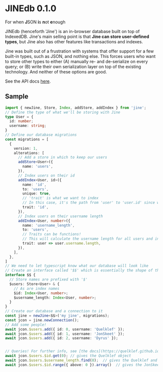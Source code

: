 # JINEdb 0.1.0
For when **J**SON **i**s **n**ot **e**nough

JINEdb (henceforth 'Jine') is an in-browser database built on top of IndexedDB. Jine's main selling point is that **Jine can store user-defined types**, but Jine also has other features like transactions and indexes.

Jine was built out of a frustration with systems that offer support for a few built-in types, such as JSON, and nothing else. This forces users who want to store other types to either (A) manually re- and de-serialize on every query; or (B) write their own serialization layer on top of the existing technology. And neither of these options are good.

See the API docs [here](https://quelklef.github.io/JINEdb/docs).

## Sample

```ts	
import { newJine, Store, Index, addStore, addIndex } from 'jine';	
// Define the type of what we'll be storing with Jine	
type User = {	
  id: number;	
  username: string;	
}	
// Define our database migrations	
const migrations = [	
  {	
    version: 1,	
    alterations: [	
      // Add a store in which to keep our users	
      addStore<User>({	
        name: 'users',	
      }),	
      // Index users on their id	
      addIndex<User, id>({	
        name: 'id',	
        to: 'users',	
        unique: true,	
        // 'trait' is what we want to index	
        // In this case, it's the path from 'user' to 'user.id' since we want to index the 'id' attribute	
        trait: 'id',	
      }),	
      // Index users on their username length	
      addIndex<User, number>({	
        name: 'username_length',	
        to: 'users',	
        // Traits can be functions!	
        // This will calculate the username length for all users and index the user on that.	
        trait: user => user.username.length,	
      }),	
    ],	
  },	
]	
// We need to let typescript know what our database will look like	
// Create an interface called '$$' which is essentially the shape of the database	
interface $$ {	
  // Store names are prefixed with '$'	
  $users: Store<User> & {	
    // As are index names	
    $id: Index<User, number>;	
    $username_length: Index<User, number>;	
  }	
}	
// Create our database and a connection to it	
const jine = newJine<$$>('my jine', migrations);	
const jcon = jine.newConnection();	
// Add some people!	
await jcon.$users.add({ id: 0, username: 'Quelklef' });	
await jcon.$users.add({ id: 1, username: 'JonSkeet' });	
await jcon.$users.add({ id: 2, username: 'Dyrus' });	


// Queries!	For further info, see [the docs](https://quelklef.github.io/JINEdb).
await jcon.$users.$id.get(0); // gives the Quelklef object	
await jcon.$users.$username_length.find(8);  // gives the Quelklef and JonSkeet objects	
await jcon.$users.$id.range({ above: 0 }).array()  // gives the JonSkeet and Dyrus objects	


```
